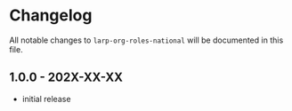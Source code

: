 # Changelog

All notable changes to `larp-org-roles-national` will be documented in this file.

## 1.0.0 - 202X-XX-XX

- initial release
